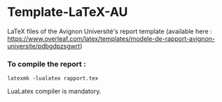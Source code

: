 # Template-LaTeX-AU

LaTeX files of the Avignon Université's report template (available here : https://www.overleaf.com/latex/templates/modele-de-rapport-avignon-universite/pdbgdpzsgwrt)

### To compile the report : 
```
latexmk -lualatex rapport.tex      
```
LuaLatex compiler is mandatory.
